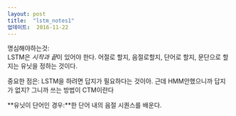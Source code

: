 ```yaml
---
layout: post
title:  "lstm_notes1"
업데이트:  2016-11-22
---
```


명심해야하는것:<br/>LSTM은 *시작과 끝*이 있어야 한다. 어절로 할지, 음절로할지, 단어로 할지, 문단으로 할지는 유닛을 정하는 것이다.

중요한 점은: LSTM을 하려면 답지가 필요하다는 것이아. 근데 HMM안했으니까 답지가 없지? 
그니까 쓰는 방법이 CTM이란다 

**유닛이 단어인 경우:**한 단어 내의 음절 시퀀스를 배운다.
